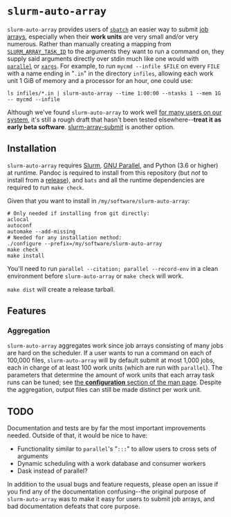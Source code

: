 # `slurm-auto-array`

`slurm-auto-array` provides users of [`sbatch`](https://slurm.schedmd.com/sbatch.html) an easier way to submit [job arrays](https://slurm.schedmd.com/job_array.html), especially when their **work units** are very small and/or very numerous. Rather than manually creating a mapping from [`SLURM_ARRAY_TASK_ID`](https://slurm.schedmd.com/job_array.html#env_vars) to the arguments they want to run a command on, they supply said arguments directly over stdin much like one would with [`parallel`](https://www.gnu.org/software/parallel/) or [`xargs`](https://manpages.org/xargs). For example, to run `mycmd --infile $FILE` on every `FILE` with a name ending in "`.in`" in the directory `infiles`, allowing each work unit 1 GiB of memory and a processor for an hour, one could use:

```shell
ls infiles/*.in | slurm-auto-array --time 1:00:00 --ntasks 1 --mem 1G -- mycmd --infile
```

Although we've found `slurm-auto-array` to work well [for many users on our system](https://rc.byu.edu/wiki/?id=slurm-auto-array), it's still a rough draft that hasn't been tested elsewhere--**treat it as early beta software**. [slurm-array-submit](https://github.com/juliangilbey/slurm-array-submit) is another option.



## Installation

`slurm-auto-array` requires [Slurm](https://slurm.schedmd.com/overview.html), [GNU Parallel](https://www.gnu.org/software/parallel/), and Python (3.6 or higher) at runtime. Pandoc is required to install from this repository (but *not* to install from a [release](https://github.com/BYUHPC/slurm-auto-array/releases)), and `bats` and all the runtime dependencies are required to run `make check`.

Given that you want to install in `/my/software/slurm-auto-array`:

```shell
# Only needed if installing from git directly:
aclocal
autoconf
automake --add-missing
# Needed for any installation method:
./configure --prefix=/my/software/slurm-auto-array
make check
make install
```

You'll need to run `parallel --citation; parallel --record-env` in a clean environment before `slurm-auto-array` or `make check` will work.

`make dist` will create a release tarball.



## Features

### Aggregation

`slurm-auto-array` aggregates work since job arrays consisting of many jobs are hard on the scheduler. If a user wants to run a command on each of 100,000 files, `slurm-auto-array` will by default submit at most 1,000 jobs, each in charge of at least 100 work units (which are run with `parallel`). The parameters that determine the amount of work units that each array task runs can be tuned; see [the **configuration** section of the man page](share/man/man1/slurm-auto-array.1.md#configuration). Despite the aggregation, output files can still be made distinct per work unit.



## TODO

Documentation and tests are by far the most important improvements needed. Outside of that, it would be nice to have:

- Functionality similar to `parallel`'s "`:::`" to allow users to cross sets of arguments
- Dynamic scheduling with a work database and consumer workers
- Dask instead of parallel?

In addition to the usual bugs and feature requests, please open an issue if you find any of the documentation confusing--the original purpose of `slurm-auto-array` was to make it easy for users to submit job arrays, and bad documentation defeats that core purpose.
